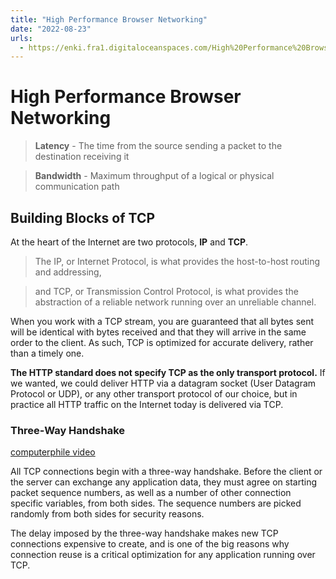 ```yaml
---
title: "High Performance Browser Networking"
date: "2022-08-23"
urls:
  - https://enki.fra1.digitaloceanspaces.com/High%20Performance%20Browser%20Networking.pdf
---
```


# High Performance Browser Networking

> **Latency** - The time from the source sending a packet to the destination receiving it

> **Bandwidth** - Maximum throughput of a logical or physical communication path

## Building Blocks of TCP

At the heart of the Internet are two protocols, **IP** and **TCP**.

> The IP, or Internet Protocol, is what provides the host-to-host routing and addressing,

> and TCP, or Transmission Control Protocol, is what provides the abstraction of a reliable network running over an unreliable channel.

When you work with a TCP stream, you are guaranteed that all bytes sent will be identical with bytes received and that they will arrive in the same order to the client. As such, TCP is optimized for accurate delivery, rather than a timely one.

**The HTTP standard does not specify TCP as the only transport protocol.** If we wanted, we could deliver HTTP via a datagram socket (User Datagram Protocol or UDP), or any other transport protocol of our choice, but in practice all HTTP traffic on the Internet today is delivered via TCP.

### Three-Way Handshake

[computerphile video](https://www.youtube.com/watch?v=86cQJ0MMses)

All TCP connections begin with a three-way handshake.
Before the client or the server can exchange any application data, they must agree on starting packet sequence numbers, as well as a number of other connection specific variables, from both sides.
The sequence numbers are picked randomly from both sides for security reasons.

The delay imposed by the three-way handshake makes new TCP connections expensive to create, and is one of the big reasons why connection reuse is a critical optimization for any application running over TCP.
